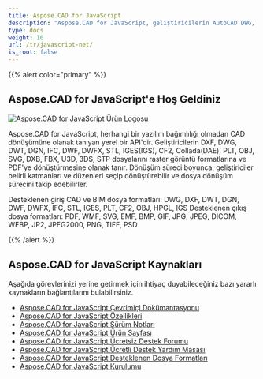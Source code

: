 ```yaml
---
title: Aspose.CAD for JavaScript
description: "Aspose.CAD for JavaScript, geliştiricilerin AutoCAD DWG, DXF, DWT ve diğer CAD ve BIM dosya formatlarını açmasına, okumasına ve işlemesine olanak tanır. Bu formatlar arasında: DGN, DWF, DWFX, IFC, STL, IGES, PLT, CF2, OBJ, HPGL, IGS bulunmaktadır."
type: docs
weight: 10
url: /tr/javascript-net/
is_root: false
---
```


{{% alert color="primary" %}}

## **Aspose.CAD for JavaScript'e Hoş Geldiniz**

![Aspose.CAD for JavaScript Ürün Logosu](/cad/_assets/home_5.png)

Aspose.CAD for JavaScript, herhangi bir yazılım bağımlılığı olmadan CAD dönüşümüne olanak tanıyan yerel bir API'dir. Geliştiricilerin DXF, DWG, DWT, DGN, IFC, DWF, DWFX, STL, IGES(IGS), CF2, Collada(DAE), PLT, OBJ, SVG, DXB, FBX, U3D, 3DS, STP dosyalarını raster görüntü formatlarına ve PDF'ye dönüştürmesine olanak tanır. Dönüşüm süreci boyunca, geliştiriciler belirli katmanları ve düzenleri seçip dönüştürebilir ve dosya dönüşüm sürecini takip edebilirler.

Desteklenen giriş CAD ve BIM dosya formatları: DWG, DXF, DWT, DGN, DWF, DWFX, IFC, STL, IGES, PLT, CF2, OBJ, HPGL, IGS 
Desteklenen çıkış dosya formatları: PDF, WMF, SVG, EMF, BMP, GIF, JPG, JPEG, DICOM, WEBP, JP2, JPEG2000, PNG, TIFF, PSD

{{% /alert %}}

## **Aspose.CAD for JavaScript Kaynakları**

Aşağıda görevlerinizi yerine getirmek için ihtiyaç duyabileceğiniz bazı yararlı kaynakların bağlantılarını bulabilirsiniz.

- [Aspose.CAD for JavaScript Çevrimiçi Dokümantasyonu](/tr/cad/javascript-net/)
- [Aspose.CAD for JavaScript Özellikleri](/tr/cad/javascript-net/features/)
- [Aspose.CAD for JavaScript Sürüm Notları](https://releases.aspose.com/cad/javascript-net/release-notes/)
- [Aspose.CAD for JavaScript Ürün Sayfası](https://products.aspose.com/cad/javascript-net/)
- [Aspose.CAD for JavaScript Ücretsiz Destek Forumu](https://forum.aspose.com/c/cad/19)
- [Aspose.CAD for JavaScript Ücretli Destek Yardım Masası](https://helpdesk.aspose.com/)
- [Aspose.CAD for JavaScript Desteklenen Dosya Formatları](/tr/cad/javascript-net/supported-file-formats/)
- [Aspose.CAD for JavaScript Kurulumu](/tr/cad/javascript-net/installation/)
